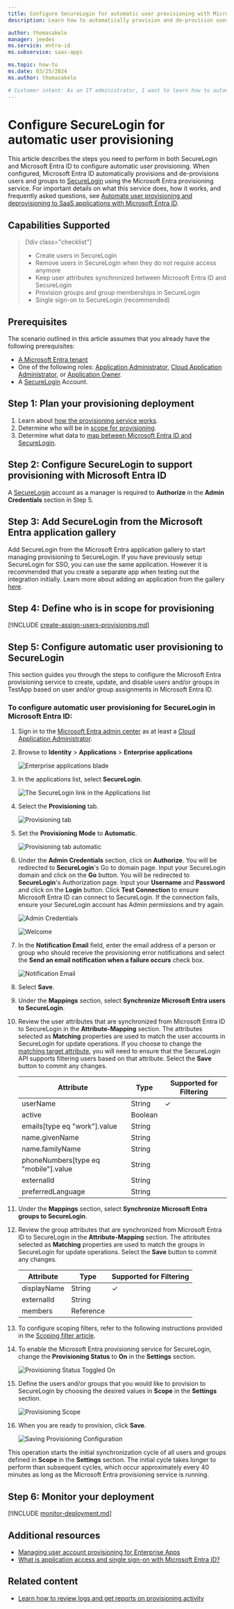 ```yaml
---
title: Configure SecureLogin for automatic user provisioning with Microsoft Entra ID
description: Learn how to automatically provision and de-provision user accounts from Microsoft Entra ID to SecureLogin.

author: thomasakelo
manager: jeedes
ms.service: entra-id
ms.subservice: saas-apps

ms.topic: how-to
ms.date: 03/25/2024
ms.author: thomasakelo

# Customer intent: As an IT administrator, I want to learn how to automatically provision and deprovision user accounts from Microsoft Entra ID to SecureLogin so that I can streamline the user management process and ensure that users have the appropriate access to SecureLogin.
---
```


# Configure SecureLogin for automatic user provisioning

This article describes the steps you need to perform in both SecureLogin and Microsoft Entra ID to configure automatic user provisioning. When configured, Microsoft Entra ID automatically provisions and de-provisions users and groups to [SecureLogin](https://securelogin.nu) using the Microsoft Entra provisioning service. For important details on what this service does, how it works, and frequently asked questions, see [Automate user provisioning and deprovisioning to SaaS applications with Microsoft Entra ID](~/identity/app-provisioning/user-provisioning.md). 


## Capabilities Supported
> [!div class="checklist"]
> * Create users in SecureLogin
> * Remove users in SecureLogin when they do not require access anymore
> * Keep user attributes synchronized between Microsoft Entra ID and SecureLogin
> * Provision groups and group memberships in SecureLogin
> * Single sign-on to SecureLogin (recommended)

## Prerequisites

The scenario outlined in this article assumes that you already have the following prerequisites:

* [A Microsoft Entra tenant](~/identity-platform/quickstart-create-new-tenant.md) 
* One of the following roles: [Application Administrator](/entra/identity/role-based-access-control/permissions-reference#application-administrator), [Cloud Application Administrator](/entra/identity/role-based-access-control/permissions-reference#cloud-application-administrator), or [Application Owner](/entra/fundamentals/users-default-permissions#owned-enterprise-applications). 
* A [SecureLogin](https://securelogin.nu) Account.

## Step 1: Plan your provisioning deployment
1. Learn about [how the provisioning service works](~/identity/app-provisioning/user-provisioning.md).
2. Determine who will be in [scope for provisioning](~/identity/app-provisioning/define-conditional-rules-for-provisioning-user-accounts.md).
3. Determine what data to [map between Microsoft Entra ID and SecureLogin](~/identity/app-provisioning/customize-application-attributes.md). 

<a name='step-2-configure-securelogin-to-support-provisioning-with-azure-ad'></a>

## Step 2: Configure SecureLogin to support provisioning with Microsoft Entra ID

A [SecureLogin](https://securelogin.nu) account as a manager is required to **Authorize** in the **Admin Credentials** section in Step 5. 

<a name='step-3-add-securelogin-from-the-azure-ad-application-gallery'></a>

## Step 3: Add SecureLogin from the Microsoft Entra application gallery

Add SecureLogin from the Microsoft Entra application gallery to start managing provisioning to SecureLogin. If you have previously setup SecureLogin for SSO, you can use the same application. However it is recommended that you create a separate app when testing out the integration initially. Learn more about adding an application from the gallery [here](~/identity/enterprise-apps/add-application-portal.md). 

## Step 4: Define who is in scope for provisioning 

[!INCLUDE [create-assign-users-provisioning.md](~/identity/saas-apps/includes/create-assign-users-provisioning.md)]

## Step 5: Configure automatic user provisioning to SecureLogin 

This section guides you through the steps to configure the Microsoft Entra provisioning service to create, update, and disable users and/or groups in TestApp based on user and/or group assignments in Microsoft Entra ID.

<a name='to-configure-automatic-user-provisioning-for-securelogin-in-azure-ad'></a>

### To configure automatic user provisioning for SecureLogin in Microsoft Entra ID:

1. Sign in to the [Microsoft Entra admin center](https://entra.microsoft.com) as at least a [Cloud Application Administrator](~/identity/role-based-access-control/permissions-reference.md#cloud-application-administrator).
1. Browse to **Identity** > **Applications** > **Enterprise applications**

	![Enterprise applications blade](common/enterprise-applications.png)

1. In the applications list, select **SecureLogin**.

	![The SecureLogin link in the Applications list](common/all-applications.png)

3. Select the **Provisioning** tab.

	![Provisioning tab](common/provisioning.png)

4. Set the **Provisioning Mode** to **Automatic**.

	![Provisioning tab automatic](common/provisioning-automatic.png)

5. Under the **Admin Credentials** section, click on **Authorize**. You will be redirected to **SecureLogin**'s Go to domain page. Input your SecureLogin domain and click on the **Go** button. You will be redirected to **SecureLogin**'s Authorization page. Input your **Username** and **Password** and click on the **Login** button. Click **Test Connection** to ensure Microsoft Entra ID can connect to SecureLogin. If the connection fails, ensure your SecureLogin account has Admin permissions and try again.

 	![Admin Credentials](./media/secure-login-provisioning-tutorial/authorize.png)

 	![Welcome](./media/secure-login-provisioning-tutorial/login.png)

6. In the **Notification Email** field, enter the email address of a person or group who should receive the provisioning error notifications and select the **Send an email notification when a failure occurs** check box.

	![Notification Email](common/provisioning-notification-email.png)

7. Select **Save**.

8. Under the **Mappings** section, select **Synchronize Microsoft Entra users to SecureLogin**.

9. Review the user attributes that are synchronized from Microsoft Entra ID to SecureLogin in the **Attribute-Mapping** section. The attributes selected as **Matching** properties are used to match the user accounts in SecureLogin for update operations. If you choose to change the [matching target attribute](~/identity/app-provisioning/customize-application-attributes.md), you will need to ensure that the SecureLogin API supports filtering users based on that attribute. Select the **Save** button to commit any changes.

   |Attribute|Type|Supported for Filtering|
   |---|---|---|
   |userName|String|&check;|
   |active|Boolean|
   |emails[type eq "work"].value|String|
   |name.givenName|String|
   |name.familyName|String|
   |phoneNumbers[type eq "mobile"].value|String|
   |externalId|String|
   |preferredLanguage|String|

10. Under the **Mappings** section, select **Synchronize Microsoft Entra groups to SecureLogin**.

11. Review the group attributes that are synchronized from Microsoft Entra ID to SecureLogin in the **Attribute-Mapping** section. The attributes selected as **Matching** properties are used to match the groups in SecureLogin for update operations. Select the **Save** button to commit any changes.

      |Attribute|Type|Supported for Filtering|
      |---|---|---|
      |displayName|String|&check;|
      |externalId|String|
      |members|Reference|

12. To configure scoping filters, refer to the following instructions provided in the [Scoping filter  article](~/identity/app-provisioning/define-conditional-rules-for-provisioning-user-accounts.md).

13. To enable the Microsoft Entra provisioning service for SecureLogin, change the **Provisioning Status** to **On** in the **Settings** section.

	![Provisioning Status Toggled On](common/provisioning-toggle-on.png)

14. Define the users and/or groups that you would like to provision to SecureLogin by choosing the desired values in **Scope** in the **Settings** section.

	![Provisioning Scope](common/provisioning-scope.png)

15. When you are ready to provision, click **Save**.

	![Saving Provisioning Configuration](common/provisioning-configuration-save.png)

This operation starts the initial synchronization cycle of all users and groups defined in **Scope** in the **Settings** section. The initial cycle takes longer to perform than subsequent cycles, which occur approximately every 40 minutes as long as the Microsoft Entra provisioning service is running. 

## Step 6: Monitor your deployment

[!INCLUDE [monitor-deployment.md](~/identity/saas-apps/includes/monitor-deployment.md)]

## Additional resources

* [Managing user account provisioning for Enterprise Apps](~/identity/app-provisioning/configure-automatic-user-provisioning-portal.md)
* [What is application access and single sign-on with Microsoft Entra ID?](~/identity/enterprise-apps/what-is-single-sign-on.md)

## Related content

* [Learn how to review logs and get reports on provisioning activity](~/identity/app-provisioning/check-status-user-account-provisioning.md)
